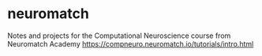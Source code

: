 # neuromatch
Notes and projects for the Computational Neuroscience course from Neuromatch Academy
https://compneuro.neuromatch.io/tutorials/intro.html